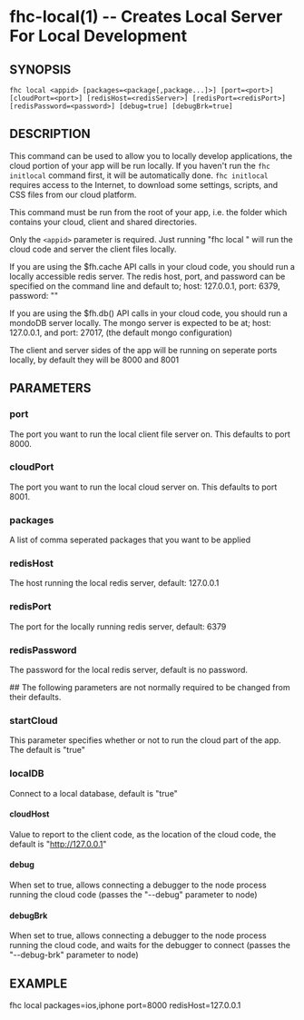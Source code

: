 fhc-local(1) -- Creates Local Server For Local Development
==========================================

## SYNOPSIS

    fhc local <appid> [packages=<package[,package...]>] [port=<port>] [cloudPort=<port>] [redisHost=<redisServer>] [redisPort=<redisPort>] [redisPassword=<password>] [debug=true] [debugBrk=true]

## DESCRIPTION

This command can be used to allow you to locally develop applications, the cloud portion of your app will be run locally. If you haven't run the `fhc initlocal` command first, it will be automatically done. `fhc initlocal` requires access to the Internet, to download some settings, scripts, and CSS files from our cloud platform.

This command must be run from the root of your app, i.e. the folder which contains your cloud, client and shared directories.

Only the `<appid>` parameter is required. Just running "fhc local <appid>" will run the cloud code and server the client files locally.

If you are using the $fh.cache API calls in your cloud code, you should run a locally accessible redis server.  The redis host, port, and password can be specified on the command line and default to; host: 127.0.0.1, port: 6379, password: ""

If you are using the $fh.db() API calls in your cloud code, you should run a mondoDB server locally.  The mongo server is expected to be at; host: 127.0.0.1, and port: 27017, (the default mongo configuration)

The client and server sides of the app will be running on seperate ports locally, by default they will be 8000 and 8001

## PARAMETERS

### port

The port you want to run the local client file server on. This defaults to port 8000.

### cloudPort

The port you want to run the local cloud server on. This defaults to port 8001.

### packages

A list of comma seperated packages that you want to be applied

### redisHost

The host running the local redis server, default: 127.0.0.1

### redisPort

The port for the locally running redis server, default: 6379

### redisPassword

The password for the local redis server, default is no password.

## The following parameters are not normally required to be changed from their defaults.

### startCloud

This parameter specifies whether or not to run the cloud part of the app. The default is "true"

### localDB

Connect to a local database, default is "true"

#### cloudHost

Value to report to the client code, as the location of the cloud code, the default is "http://127.0.0.1"

#### debug

When set to true, allows connecting a debugger to the node process running the cloud code (passes the "--debug" parameter to node)

#### debugBrk

When set to true, allows connecting a debugger to the node process running the cloud code, and waits for the debugger to connect (passes the "--debug-brk" parameter to node)

## EXAMPLE

fhc local packages=ios,iphone port=8000 redisHost=127.0.0.1
